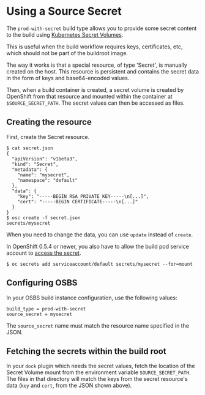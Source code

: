 # Using a Source Secret

The `prod-with-secret` build type allows you to provide some secret content to the build using [Kubernetes Secret Volumes](https://github.com/GoogleCloudPlatform/kubernetes/blob/master/docs/secrets.md).

This is useful when the build workflow requires keys, certificates, etc, which should not be part of the buildroot image.

The way it works is that a special resource, of type 'Secret', is manually created on the host. This resource is persistent and contains the secret data in the form of keys and base64-encoded values.

Then, when a build container is created, a secret volume is created by OpenShift from that resource and mounted within the container at `$SOURCE_SECRET_PATH`. The secret values can then be accessed as files.


## Creating the resource

First, create the Secret resource.

```
$ cat secret.json
{
  "apiVersion": "v1beta3",
  "kind": "Secret",
  "metadata": {
    "name": "mysecret",
    "namespace": "default"
  },
  "data": {
    "key": "-----BEGIN RSA PRIVATE KEY-----\n[...]",
    "cert": "-----BEGIN CERTIFICATE-----\n[...]"
  }
}
$ osc create -f secret.json
secrets/mysecret
```

When you need to change the data, you can use `update` instead of `create`.

In OpenShift 0.5.4 or newer, you also have to allow the build pod service account to [access the secret](https://docs.openshift.org/latest/dev_guide/service_accounts.html#managing-allowed-secrets).
```
$ oc secrets add serviceaccount/default secrets/mysecret --for=mount
```

## Configuring OSBS

In your OSBS build instance configuration, use the following values:

```
build_type = prod-with-secret
source_secret = mysecret
```

The `source_secret` name must match the resource name specified in the JSON.

## Fetching the secrets within the build root

In your `dock` plugin which needs the secret values, fetch the location of the Secret Volume mount from the environment variable `SOURCE_SECRET_PATH`. The files in that directory will match the keys from the secret resource's data (`key` and `cert`, from the JSON shown above).
